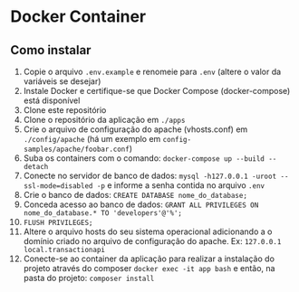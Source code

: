 # Docker Container

## Como instalar
1. Copie o arquivo `.env.example` e renomeie para `.env` (altere o valor da variáveis se desejar)
2. Instale Docker e certifique-se que Docker Compose (docker-compose) está disponível
3. Clone este repositório
4. Clone o repositório da aplicação em `./apps`
5. Crie o arquivo de configuração do apache (vhosts.conf) em `./config/apache` (há um exemplo em `config-samples/apache/foobar.conf`)
6. Suba os containers com o comando: ```docker-compose up --build --detach``` 
7. Conecte no servidor de banco de dados: ```mysql -h127.0.0.1 -uroot --ssl-mode=disabled -p``` e informe a senha contida no arquivo `.env` 
8. Crie o banco de dados: ```CREATE DATABASE nome_do_database;```
9. Conceda acesso ao banco de dados: ```GRANT ALL PRIVILEGES ON nome_do_database.* TO 'developers'@'%';```
10. ```FLUSH PRIVILEGES;```
11. Altere o arquivo hosts do seu sistema operacional adicionando a o domínio criado no arquivo de configuração do apache. Ex: ```127.0.0.1     local.transactionapi```
13. Conecte-se ao container da aplicação para realizar a instalação do projeto através do composer ```docker exec -it app bash``` e então, na pasta do projeto: ```composer install```
